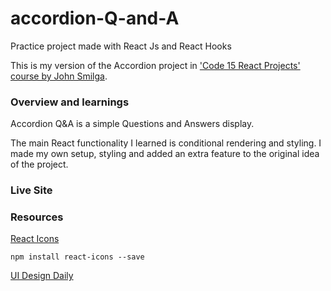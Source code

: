 # accordion-Q-and-A
Practice project made with React Js and React Hooks

This is my version of the Accordion project in ['Code 15 React Projects' course by John Smilga](https://youtu.be/a_7Z7C_JCyo).

### Overview and learnings
Accordion Q&A is a simple Questions and Answers display.

The main React functionality I learned is conditional rendering and styling. I made my own setup, styling and added an extra feature to the original idea of the project.

### Live Site



### Resources

[React Icons](https://react-icons.github.io/react-icons/)
```
npm install react-icons --save
``` 

[UI Design Daily](https://www.uidesigndaily.com/posts/sketch-accordion-website-day-1175)
